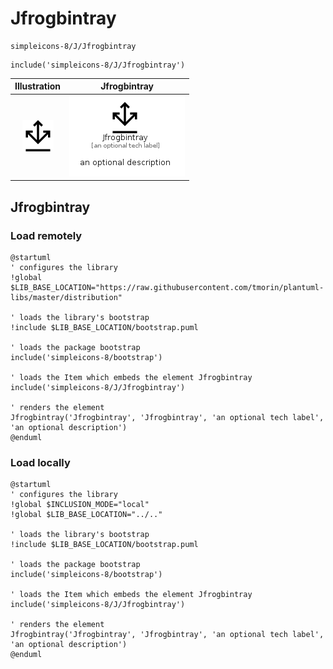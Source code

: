 # Jfrogbintray


```text
simpleicons-8/J/Jfrogbintray
```

```text
include('simpleicons-8/J/Jfrogbintray')
```



| Illustration | Jfrogbintray |
| :---: | :---: |
| ![illustration for Illustration](../../simpleicons-8/J/Jfrogbintray.png) | ![illustration for Jfrogbintray](../../simpleicons-8/J/Jfrogbintray.Local.png) |




## Jfrogbintray

### Load remotely
```plantuml
@startuml
' configures the library
!global $LIB_BASE_LOCATION="https://raw.githubusercontent.com/tmorin/plantuml-libs/master/distribution"

' loads the library's bootstrap
!include $LIB_BASE_LOCATION/bootstrap.puml

' loads the package bootstrap
include('simpleicons-8/bootstrap')

' loads the Item which embeds the element Jfrogbintray
include('simpleicons-8/J/Jfrogbintray')

' renders the element
Jfrogbintray('Jfrogbintray', 'Jfrogbintray', 'an optional tech label', 'an optional description')
@enduml
```

### Load locally
```plantuml
@startuml
' configures the library
!global $INCLUSION_MODE="local"
!global $LIB_BASE_LOCATION="../.."

' loads the library's bootstrap
!include $LIB_BASE_LOCATION/bootstrap.puml

' loads the package bootstrap
include('simpleicons-8/bootstrap')

' loads the Item which embeds the element Jfrogbintray
include('simpleicons-8/J/Jfrogbintray')

' renders the element
Jfrogbintray('Jfrogbintray', 'Jfrogbintray', 'an optional tech label', 'an optional description')
@enduml
```

